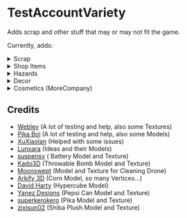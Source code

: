 # TestAccountVariety

Adds scrap and other stuff that may or may not fit the game.

Currently, adds:

<details>
<summary>Scrap</summary>

- Throwable Cube
- Yippee
- Ship Toy
- Webley Pyramid
- Pikachu
- Lunx Painting
- Alexandria Doll (Lunxara)
- Pepsi Can
- Toy Car
- Corn
- [Cleaning Drone Toy (Moonswept)](https://thunderstore.io/c/lethal-company/p/MoonsweptTeam/Moonswept/)
- Door ([Door Breach](https://thunderstore.io/c/lethal-company/p/TestAccount666/DoorBreach/))
- Shiba Plush
- Battery
- Dice
- Monitor
- Colored throwable cubes
- Hypercube
- Light Switch
- Evil Yippee

</details>

<details>
<summary>Shop Items</summary>

- Telepad

</details>

<details>
<summary>Hazards</summary>

- Propulsion Mine
- Gift Mimic
- Prison Mine
- Laser Emitter

</details>

<details>
<summary>Decor</summary>

- Stone

</details>

<details>
<summary>Cosmetics (MoreCompany)</summary>

- Shoulder Cube
- Cube Head
- Ship Hat
- Pikachu Hat

</details>

## Credits

- [Webley](https://thunderstore.io/c/lethal-company/p/Magic_Wesley/) (A lot of testing and help, also some Textures)
- [Pika Boi](https://thunderstore.io/c/lethal-company/p/s1ckboy/) (A lot of testing and help, also some Models)
- [XuXiaolan](https://thunderstore.io/c/lethal-company/p/XuXiaolan/) (Helped with some issues)
- [Lunxara](https://thunderstore.io/c/lethal-company/p/Lunxara/) (Ideas and their Models)
- [suspensy](https://sketchfab.com/3d-models/zenitco-klesch-2p-laser-flashlight-c92e0a1bd8c64ab98d39f4e494045460) (
  Battery Model and Texture)
- [Kado3D](https://sketchfab.com/3d-models/bomb-fe701b8dac9f4f048897efc30ba83c9c) (Throwable Bomb Model and Texture)
- [Moonswept](https://thunderstore.io/c/lethal-company/p/MoonsweptTeam/Moonswept/) (Model and Texture for Cleaning
  Drone)
- [Arkify 3D](https://sketchfab.com/3d-models/decorative-corn-3d-scan-3d6b09c1a2e243dd9fd27240d252eb31) (Corn Model, so
  many Vertices...)
- [David Harty](https://sketchfab.com/3d-models/hypercube-33daca10cb7f42e084cfd7c81f613b94) (Hypercube Model)
- [Yanez Designs](https://sketchfab.com/3d-models/pepsi-can-76262ad4b5544dc9bec5d715001c8ded) (Pepsi Can Model and
  Texture)
- [superkerokero](https://sketchfab.com/3d-models/pikachu-voxel-art-997ad74b44014cc59900d794da996fd7) (Pika Model and
  Texture)
- [zixisun02](https://sketchfab.com/3d-models/shiba-faef9fe5ace445e7b2989d1c1ece361c) (Shiba Plush Model and Texture)
